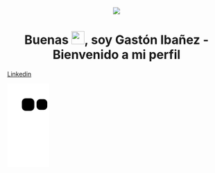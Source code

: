 
<div align="center">
 <img align="center" width="300" src="https://i.pinimg.com/originals/a5/35/60/a53560c8088900e266880f779dacced7.gif"/>
  <h1 align="center">Buenas <img src="https://user-images.githubusercontent.com/39955420/147578264-bae0526c-028a-49d2-8af8-d08bb4edbd2a.gif" height="30" width="30">, soy Gastón Ibañez - Bienvenido a mi perfil</h1>
</div>


<table align="right">

[Linkedin](https://www.linkedin.com/in/gastoniba%C3%B1ezdeveloper/)

![Snake animation](https://github.com/mctechnology17/mctechnology17/blob/output/github-contribution-grid-snake.svg)
